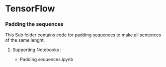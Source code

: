 # TensorFlow

### Padding the sequences

This Sub folder contains code for padding sequences to make all sentences of the same lenght.

1. Supporting Notebooks :

    - Padding sequences.ipynb
